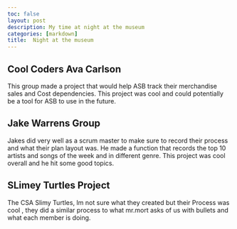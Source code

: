```yaml
---
toc: false
layout: post
description: My time at night at the museum
categories: [markdown]
title:  Night at the museum
---
```


## Cool Coders Ava Carlson

This group made a project that would help ASB track their merchandise sales and Cost dependencies. This project was cool and could potentially be a tool for ASB to use in the future.

## Jake Warrens Group

Jakes did very well as a scrum master to make sure to record their process and what their plan layout was. He made a function that records the top 10 artists and songs of the week and in different genre. This project was cool overall and he hit some good topics.

## SLimey Turtles Project

The CSA Slimy Turtles, Im not sure what they created but their Process was cool , they did a similar process to what mr.mort asks of us with bullets and what each member is doing.
